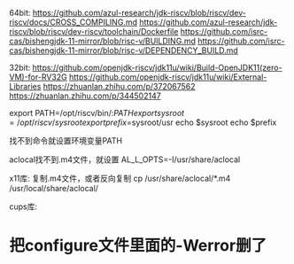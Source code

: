 64bit:
https://github.com/azul-research/jdk-riscv/blob/riscv/dev-riscv/docs/CROSS_COMPILING.md
https://github.com/azul-research/jdk-riscv/blob/riscv/dev-riscv/toolchain/Dockerfile
https://github.com/isrc-cas/bishengjdk-11-mirror/blob/risc-v/BUILDING.md
https://github.com/isrc-cas/bishengjdk-11-mirror/blob/risc-v/DEPENDENCY_BUILD.md

32bit:
https://github.com/openjdk-riscv/jdk11u/wiki/Build-OpenJDK11(zero-VM)-for-RV32G
https://github.com/openjdk-riscv/jdk11u/wiki/External-Libraries
https://zhuanlan.zhihu.com/p/372067562
https://zhuanlan.zhihu.com/p/344502147


export PATH=/opt/riscv/bin/:$PATH
export sysroot=/opt/riscv/sysroot
export prefix=$sysroot/usr
echo $sysroot
echo $prefix

找不到命令就设置环境变量PATH

aclocal找不到.m4文件，就设置 AL_L_OPTS=-I/usr/share/aclocal

x11库:
复制.m4文件，或者反向复制
cp /usr/share/aclocal/*.m4 /usr/local/share/aclocal/

cups库:
# 把configure文件里面的-Werror删了

